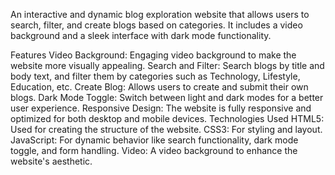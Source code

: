 An interactive and dynamic blog exploration website that allows users to search, filter, and create blogs based on categories. It includes a video background and a sleek interface with dark mode functionality.

Features
Video Background: Engaging video background to make the website more visually appealing.
Search and Filter: Search blogs by title and body text, and filter them by categories such as Technology, Lifestyle, Education, etc.
Create Blog: Allows users to create and submit their own blogs.
Dark Mode Toggle: Switch between light and dark modes for a better user experience.
Responsive Design: The website is fully responsive and optimized for both desktop and mobile devices.
Technologies Used
HTML5: Used for creating the structure of the website.
CSS3: For styling and layout.
JavaScript: For dynamic behavior like search functionality, dark mode toggle, and form handling.
Video: A video background to enhance the website's aesthetic.
